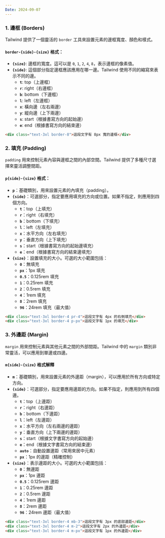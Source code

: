 ```yaml
---
Date: 2024-09-07
---
```

### 1. 邊框 (Borders)
Tailwind 提供了一個靈活的 `border` 工具來設置元素的邊框寬度、顏色和樣式。
#### `border-{side}-{size}` 格式：
- **`{size}`**: 邊框的寬度。這可以是 `0`, `1`, `2`, `4`, `8`，表示邊框的像素值。
- **`{side}`**: 這個部分指定邊框應該應用在哪一邊。Tailwind 使用不同的縮寫來表示不同的邊。
	- **`t`**: top（上邊框）
	- **`r`**: right（右邊框）
	- **`b`**: bottom（下邊框）
	- **`l`**: left（左邊框）
	- **`x`**: 橫向邊（左右兩邊）
	- **`y`**: 縱向邊（上下兩邊）
	- **`s`**: start（根據書寫方向的起始邊）
	- **`e`**: end（根據書寫方向的結束邊）

```html
<div class="text-3xl border-8">這段文字有 8px 寬的邊框</div>
```
### 2. 填充 (Padding)
`padding` 用來控制元素內容與邊框之間的內部空間。Tailwind 提供了多種尺寸選擇來靈活調整間距。
#### `p{side}-{size}` 格式：
- **`p`**：基礎類別，用來設置元素的內填充（padding）。
- **`{side}`**：可選部分，指定要應用填充的方向或位置。如果不指定，則應用到四個方向。
    - **`t`**：top（上填充）
    - **`r`**：right（右填充）
    - **`b`**：bottom（下填充）
    - **`l`**：left（左填充）
    - **`x`**：水平方向（左右填充）
    - **`y`**：垂直方向（上下填充）
    - **`s`**：start（根據書寫方向的起始邊填充）
    - **`e`**：end（根據書寫方向的結束邊填充）
- **`{size}`**：設置填充的大小。可選的大小範圍包括：
    - **`0`**：無填充
    - **`px`**：1px 填充
    - **`0.5`**：0.125rem 填充
    - **`1`**：0.25rem 填充
    - **`2`**：0.5rem 填充
    - **`4`**：1rem 填充
    - **`8`**：2rem 填充
    - **`96`**：24rem 填充（最大值）

```html
<div class="text-3xl border-4 pr-4">這段文字有 4px 的右側填充</div>
<div class="text-3xl border-4 p-px">這段文字有 1px 的填充</div>
```
### 3. 外邊距 (Margin)
`margin` 用來控制元素與其他元素之間的外部間距。Tailwind 中的 `margin` 類別非常靈活，可以應用到單邊或四邊。
#### `m{side}-{size}` 格式解釋
- **`m`**：基礎類別，用來設置元素的外邊距（margin），可以應用於所有方向或特定方向。
- **`{side}`**：可選部分，指定要應用邊距的方向。如果不指定，則應用到所有四個邊。
    - **`t`**：top（上邊距）
    - **`r`**：right（右邊距）
    - **`b`**：bottom（下邊距）
    - **`l`**：left（左邊距）
    - **`x`**：水平方向（左右兩邊的邊距）
    - **`y`**：垂直方向（上下兩邊的邊距）
    - **`s`**：start（根據文字書寫方向的起始邊）
    - **`e`**：end（根據文字書寫方向的結束邊）
    - **`auto`**：自動設置邊距（常用來居中元素）
    - **`px`**：1px 的邊距（精確控制）
- **`{size}`**：表示邊距的大小。可選的大小範圍包括：
    - **`0`**：無邊距
    - **`px`**：1px 邊距
    - **`0.5`**：0.125rem 邊距
    - **`1`**：0.25rem 邊距
    - **`2`**：0.5rem 邊距
    - **`4`**：1rem 邊距
    - **`8`**：2rem 邊距
    - **`96`**：24rem 邊距（最大值）

```html
<div class="text-3xl border-4 mb-3">這段文字有 3px 的底部邊距</div>
<div class="text-3xl border-4 m-2">這段文字有 2px 的外邊距</div>
<div class="text-3xl border-4 m-px">這段文字有 1px 的外邊距</div>
```
